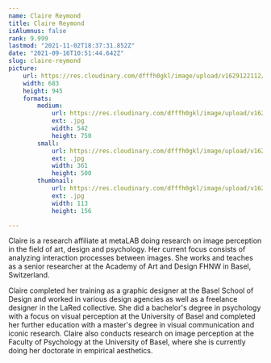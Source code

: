 ```yaml
---
name: Claire Reymond
title: Claire Reymond
isAlumnus: false
rank: 9.999
lastmod: "2021-11-02T18:37:31.852Z"
date: "2021-09-16T10:51:44.642Z"
slug: claire-reymond
picture:
    url: https://res.cloudinary.com/dfffh0gkl/image/upload/v1629122112/claire_9e5557d676.jpg
    width: 683
    height: 945
    formats:
        medium:
            url: https://res.cloudinary.com/dfffh0gkl/image/upload/v1629122113/medium_claire_9e5557d676.jpg
            ext: .jpg
            width: 542
            height: 750
        small:
            url: https://res.cloudinary.com/dfffh0gkl/image/upload/v1629122113/small_claire_9e5557d676.jpg
            ext: .jpg
            width: 361
            height: 500
        thumbnail:
            url: https://res.cloudinary.com/dfffh0gkl/image/upload/v1629122112/thumbnail_claire_9e5557d676.jpg
            ext: .jpg
            width: 113
            height: 156

---
```

Claire is a research affiliate at metaLAB doing research on image perception in the field of art, design and psychology. Her current focus consists of analyzing interaction processes between images. She works and teaches as a senior researcher at the Academy of Art and Design FHNW in Basel, Switzerland.

Claire completed her training as a graphic designer at the Basel School of Design and worked in various design agencies as well as a freelance designer in the LaRed collective. She did a bachelor's degree in psychology with a focus on visual perception at the University of Basel and completed her further education with a master's degree in visual communication and iconic research. Claire also conducts research on image perception at the Faculty of Psychology at the University of Basel, where she is currently doing her doctorate in empirical aesthetics.